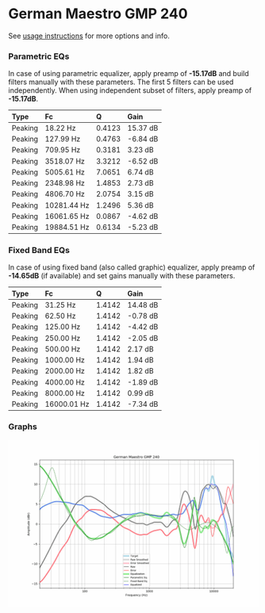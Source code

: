 # German Maestro GMP 240
See [usage instructions](https://github.com/jaakkopasanen/AutoEq#usage) for more options and info.

### Parametric EQs
In case of using parametric equalizer, apply preamp of **-15.17dB** and build filters manually
with these parameters. The first 5 filters can be used independently.
When using independent subset of filters, apply preamp of **-15.17dB**.

| Type    | Fc          |      Q | Gain     |
|:--------|:------------|:-------|:---------|
| Peaking | 18.22 Hz    | 0.4123 | 15.37 dB |
| Peaking | 127.99 Hz   | 0.4763 | -6.84 dB |
| Peaking | 709.95 Hz   | 0.3181 | 3.23 dB  |
| Peaking | 3518.07 Hz  | 3.3212 | -6.52 dB |
| Peaking | 5005.61 Hz  | 7.0651 | 6.74 dB  |
| Peaking | 2348.98 Hz  | 1.4853 | 2.73 dB  |
| Peaking | 4806.70 Hz  | 2.0754 | 3.15 dB  |
| Peaking | 10281.44 Hz | 1.2496 | 5.36 dB  |
| Peaking | 16061.65 Hz | 0.0867 | -4.62 dB |
| Peaking | 19884.51 Hz | 0.6134 | -5.23 dB |

### Fixed Band EQs
In case of using fixed band (also called graphic) equalizer, apply preamp of **-14.65dB**
(if available) and set gains manually with these parameters.

| Type    | Fc          |      Q | Gain     |
|:--------|:------------|:-------|:---------|
| Peaking | 31.25 Hz    | 1.4142 | 14.48 dB |
| Peaking | 62.50 Hz    | 1.4142 | -0.78 dB |
| Peaking | 125.00 Hz   | 1.4142 | -4.42 dB |
| Peaking | 250.00 Hz   | 1.4142 | -2.05 dB |
| Peaking | 500.00 Hz   | 1.4142 | 2.17 dB  |
| Peaking | 1000.00 Hz  | 1.4142 | 1.94 dB  |
| Peaking | 2000.00 Hz  | 1.4142 | 1.82 dB  |
| Peaking | 4000.00 Hz  | 1.4142 | -1.89 dB |
| Peaking | 8000.00 Hz  | 1.4142 | 0.99 dB  |
| Peaking | 16000.01 Hz | 1.4142 | -7.34 dB |

### Graphs
![](./German%20Maestro%20GMP%20240.png)